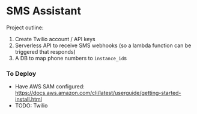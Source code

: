 # SMS Assistant

Project outline:
1. Create Twilio account / API keys
2. Serverless API to receive SMS webhooks (so a lambda function can be triggered that responds)
3. A DB to map phone numbers to `instance_id`s

### To Deploy
- Have AWS SAM configured: https://docs.aws.amazon.com/cli/latest/userguide/getting-started-install.html
- TODO: Twilio 